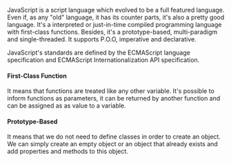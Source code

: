 JavaScript is a script language which evolved to be a full featured language. Even if, as any "old" language, it has its counter parts, it's also a pretty good language. It's a interpreted or just-in-time compiled programming language with first-class functions. Besides, it's a prototype-based, multi-paradigm  and single-threaded. It supports P.O.O, imperative and declarative.

JavaScript's standards are defined by the ECMAScript language specification and ECMAScript Internationalization API specification.
#### First-Class Function
It means that functions are treated like any other variable. It's possible to inform functions as parameters, it can be returned by another function and can be assigned as as value to a variable.
#### Prototype-Based
It means that we do not need to define classes in order to create an object. We can simply create an empty object or an object that already exists and add properties and methods to this object.

